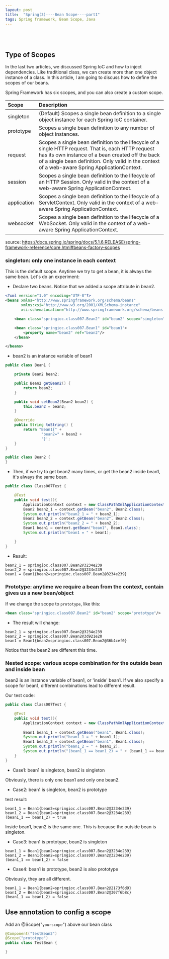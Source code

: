 ```yaml
---
layout: post
title:  "Spring(3)----Bean Scope----part1"
tags: Spring framework, Bean Scope, Java
---
```



<br/><br/>

## Type of Scopes

In the last two articles, we discussed Spring IoC and how to inject dependencies.
Like traditional class, we can create more than one object instance of a class.
In this article, I am going to discuss how to define the scopes of our beans. 

Spring Framework has six scopes, and you can also create a custom scope.

| Scope        | Description       |
|:-------------|:------------------|
| singleton    | (Default) Scopes a single bean definition to a single object instance for each Spring IoC container. | 
| prototype    | Scopes a single bean definition to any number of object instances.   | 
| request      | Scopes a single bean definition to the lifecycle of a single HTTP request. That is, each HTTP request has its own instance of a bean created off the back of a single bean definition. Only valid in the context of a web-aware Spring ApplicationContext.     | 
| session      | Scopes a single bean definition to the lifecycle of an HTTP Session. Only valid in the context of a web-aware Spring ApplicationContext. | 
| application  | Scopes a single bean definition to the lifecycle of a ServletContext. Only valid in the context of a web-aware Spring ApplicationContext. | 
| websocket    | Scopes a single bean definition to the lifecycle of a WebSocket. Only valid in the context of a web-aware Spring ApplicationContext. | 

source: https://docs.spring.io/spring/docs/5.1.6.RELEASE/spring-framework-reference/core.html#beans-factory-scopes

### singleton: only one instance in each context

This is the default scope. Anytime we try to get a bean, it is always the same bean.
Let's do an experiment:

* Declare two beans. Notice that we added a scope attribute in bean2.

```xml
<?xml version="1.0" encoding="UTF-8"?>
<beans xmlns="http://www.springframework.org/schema/beans"
       xmlns:xsi="http://www.w3.org/2001/XMLSchema-instance"
       xsi:schemaLocation="http://www.springframework.org/schema/beans http://www.springframework.org/schema/beans/spring-beans.xsd">

    <bean class="springioc.class007.Bean2" id="bean2" scope="singleton"/>

    <bean class="springioc.class007.Bean1" id="bean1">
        <property name="bean2" ref="bean2"/>
    </bean>

</beans>
``` 

* bean2 is an instance variable of bean1

```java
public class Bean1 {

    private Bean2 bean2;

    public Bean2 getBean2() {
        return bean2;
    }

    public void setBean2(Bean2 bean2) {
        this.bean2 = bean2;
    }

    @Override
    public String toString() {
        return "Bean1{" +
                "bean2=" + bean2 +
                '}';
    }
}
```

```java
public class Bean2 {
}
```

* Then, if we try to get bean2 many times, or get the bean2 inside bean1, it's always the same bean.

```java
public class Class007Test {

    @Test
    public void test(){
        ApplicationContext context = new ClassPathXmlApplicationContext("spring.xml");
        Bean2 bean2_1 = context.getBean("bean2", Bean2.class);
        System.out.println("bean2_1 = " + bean2_1);
        Bean2 bean2_2 = context.getBean("bean2", Bean2.class);
        System.out.println("bean2_2 = " + bean2_2);
        Bean1 bean1 = context.getBean("bean1", Bean1.class);
        System.out.println("bean1 = " + bean1);

    }
}
```

* Result:

```
bean2_1 = springioc.class007.Bean2@3234e239
bean2_2 = springioc.class007.Bean2@3234e239
bean1 = Bean1{bean2=springioc.class007.Bean2@3234e239}
```

### Prototype: anytime we require a bean from the context, contain gives us a new bean/object

If we change the scope to `prototype`, like this:

```xml
<bean class="springioc.class007.Bean2" id="bean2" scope="prototype"/>
```

* The result will change:

```
bean2_1 = springioc.class007.Bean2@3234e239
bean2_2 = springioc.class007.Bean2@3d921e20
bean1 = Bean1{bean2=springioc.class007.Bean2@36b4cef0}
```

Notice that the bean2 are different this time.

### Nested scope: various scope combination for the outside bean and inside bean

bean2 is an instance variable of bean1, or 'inside' bean1.
If we also specify a scope for bean1, different combinations lead to different result.

Our test code:

```java
public class Class007Test {

    @Test
    public void test(){
        ApplicationContext context = new ClassPathXmlApplicationContext("spring.xml");
        
        Bean1 bean1_1 = context.getBean("bean1", Bean1.class);
        System.out.println("bean1_1 = " + bean1_1);
        Bean1 bean1_2 = context.getBean("bean1", Bean1.class);
        System.out.println("bean1_2 = " + bean1_2);
        System.out.println("(bean1_1 == bean1_2) = " + (bean1_1 == bean1_2));
    }
}
```

* Case1: bean1 is singleton, bean2 is singleton

Obviously, there is only one bean1 and only one bean2.

* Case2: bean1 is singleton, bean2 is prototype

test result:

```
bean1_1 = Bean1{bean2=springioc.class007.Bean2@3234e239}
bean1_2 = Bean1{bean2=springioc.class007.Bean2@3234e239}
(bean1_1 == bean1_2) = true
```

Inside bean1, bean2 is the same one. This is because the outside bean is singleton.

* Case3:  bean1 is prototype, bean2 is singleton

```
bean1_1 = Bean1{bean2=springioc.class007.Bean2@3234e239}
bean1_2 = Bean1{bean2=springioc.class007.Bean2@3234e239}
(bean1_1 == bean1_2) = false
```

* Case4: bean1 is prototype, bean2 is also prototype

Obviously, they are all different.

```
bean1_1 = Bean1{bean2=springioc.class007.Bean2@2173f6d9}
bean1_2 = Bean1{bean2=springioc.class007.Bean2@307f6b8c}
(bean1_1 == bean1_2) = false
```

## Use annotation to config a scope

Add an @Scope("`yourscope`") above our bean class

```java
@Component("testBean2")
@Scope("prototype")
public class TestBean {

}
```


